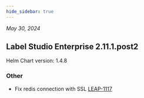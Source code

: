 ```yaml
---
hide_sidebar: true
---
```


*May 30, 2024*

## Label Studio Enterprise 2.11.1.post2
Helm Chart version: 1.4.8
### Other
- Fix redis connection with SSL [LEAP-1117](https://humansignal.atlassian.net/browse/LEAP-1117)

